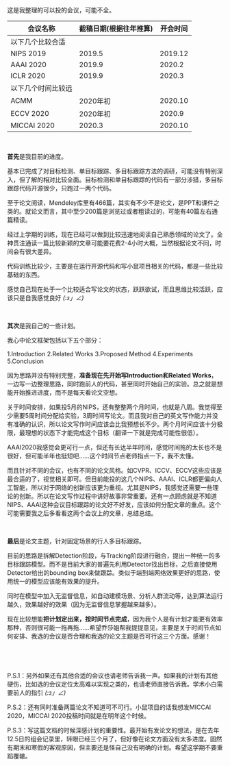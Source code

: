 这是我整理的可以投的会议，可能不全。

| 会议名称           | 截稿日期(根据往年推算) | 开会时间 |
| ------------------ | ---------------------- | -------- |
| 以下几个比较合适   |                        |          |
| NIPS 2019          | 2019.5                 | 2019.12  |
| AAAI 2020          | 2019.9                 | 2020.2   |
| ICLR 2020          | 2019.9                 | 2020.3   |
| 以下几个时间比较远 |                        |          |
| ACMM               | 2020年初               | 2020.10  |
| ECCV 2020          | 2020年初               | 2020.9   |
| MICCAI 2020        | 2020.3                 | 2020.10  |

&nbsp;&nbsp;

**首先**是我目前的进度。

基本已完成了对目标检测、单目标跟踪、多目标跟踪方法的调研，可能没有特别深入，但了解的相对比较全面。目标检测和单目标跟踪的代码有一部分涉猎，多目标跟踪代码开源很少，只跑过一两个代码。

至于论文阅读，Mendeley库里有466篇，其实有不少不是论文，是PPT和课件之类的。就论文而言，其中至少200篇是浏览过或者粗读过的，可能有40篇左右通篇精读。

经过上学期的训练，现在已经可以做到比较迅速地阅读自己熟悉领域的论文了。全神贯注通读一篇比较新颖的文章可能要花费2-4小时大概，当然根据论文不同，时间会有很大差异。

代码训练比较少，主要是在运行开源代码和写小鼠项目相关的代码，都是一些比较基础的东西。

感觉自己现在处于一个比较适合写论文的状态，跃跃欲试，而且思维比较活跃，应该只是自我感觉良好 _(:з」∠)_

&nbsp;&nbsp;

**其次**是我自己的一些计划。

我心中论文框架包括以下五个部分：

1.Introduction 2.Related Works 3.Proposed Method 4.Experiments 5.Conclusion

因为思路并没有特别完整，**准备现在先开始写Introduction和Related Works**，一边写一边整理思路，同时跑前人的代码，甚至同时开始自己的实验。总之就是想能开始推进进度，而不是每天看论文空想。

关于时间安排，如果投5月的NIPS，还有整整两个月时间，也就是八周。我觉得至少需要5周时间分配给实验，3周时间写论文。而且我对自己的英文写作能力并没有准确的认识，所以论文写作时间应该会比我预想长不少。两个月时间应该十分极限，最理想的状态下才能完成这个目标（翻译一下就是完成可能性很低）。

AAAI2020我感觉会更可行一点，但还有长达半年时间，感觉时间拖的太长也不是很好，但可能半年也挺短吧……这个时间节点老师指点一下，我不太懂。

而且针对不同的会议，也有不同的论文风格。如CVPR、ICCV、ECCV这些应该是最合适的了，视觉相关即可。但目前能投的这几个NIPS、AAAI、ICLR都更偏向人工智能，所以对于网络的创新应该更为重视。尤其是NIPS，我感觉还需要一些理论的创新。所以在论文写作过程中讲好故事非常重要。还有一点顾虑就是不知道NIPS、AAAI这种会议目标跟踪的论文好不好发，应该如何分配文章的重点。这个可能需要我之后多看看这两个会议上的文章，总结总结。

&nbsp;&nbsp;

**最后**是论文主题，针对固定场景的行人多目标跟踪。

目前的思路是拆解Detection阶段，与Tracking阶段进行融合，提出一种统一的多目标跟踪模型。而不是目前大家的普遍先利用Detector找出目标，之后直接使用Detector给出的bounding box来做跟踪。类似于端到端网络效果更好的思路，使用统一的模型应该能有效果的提升。

同时在模型中加入无监督信息，如自动建模场景、分析人群流动等，达到算法运行越久，效果越好的效果（因为无监督信息掌握越来越多）。

现在比较想能**把计划定出来，按时间节点完成**，因为我个人是有计划才能更有效率那种，否则很可能一拖再拖……希望乔莎姐帮我提提意见，主要是关于时间节点如何安排、我选的会议是否合理和我选的论文主题是否可行这三个方面。感谢！


&nbsp;&nbsp;
------

P.S.1：另外如果还有其他合适的会议也请老师告诉我一声。如果我的计划有其他硬伤，比如选的会议定位太高难以实现之类的，也请老师直接告诉我。学术小白需要前人的指引 _(:з」∠)_

P.S.2：还有同时准备两篇论文不知道可不可行。小鼠项目的话我想发MICCAI 2020，MICCAI 2020投稿时间就是在明年这个时候。

P.S.3：写这篇文档的时候深感计划的重要性。最开始有发论文的想法，是在去年12.5日的组会记录里，转眼已经三个月了，但好像在论文方面没有太多进度。固然有期末和寒假的客观原因，但主要还是怪自己没有明确的计划。希望这学期不要重蹈覆辙。

